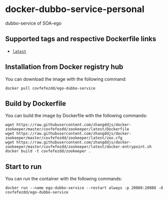 # docker-dubbo-service-personal
dubbo-service of SOA-ego

## Supported tags and respective Dockerfile links

<ul><li><a href="https://raw.githubusercontent.com/zhangddjs/docker-zookeeper/master/covfefezdd/zookeeper/latest/Dockerfile"><code>latest</code></a></li></ul>

## Installation from Docker registry hub

You can download the image with the following command:

`docker pull covfefezdd/ego-dubbo-service`

## Build by Dockerfile

You can build the image by Dockerfile with the following commands:

``` text
wget https://raw.githubusercontent.com/zhangddjs/docker-zookeeper/master/covfefezdd/zookeeper/latest/Dockerfile
wget https://raw.githubusercontent.com/zhangddjs/docker-zookeeper/master/covfefezdd/zookeeper/latest/zoo.cfg
wget https://raw.githubusercontent.com/zhangddjs/docker-zookeeper/master/covfefezdd/zookeeper/latest/docker-entrypoint.sh
docker build -t covfefezdd/zookeeper .
```

## Start to run

You can run the container with the following commands:

`docker run --name ego-dubbo-service --restart always -p 20888:20888 -d covfefezdd/ego-dubbo-service`



